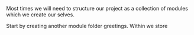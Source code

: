 Most times we will need to structure our project as a collection of modules which we create our selves.

Start by creating another module folder greetings. Within we store 